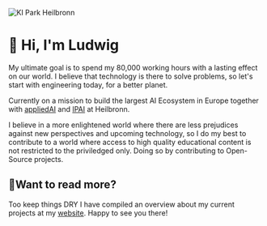 ![KI Park Heilbronn](https://file.notion.so/f/f/d8bd58b7-a274-49e3-a432-c5e0801b9dfd/d8c2575b-9886-451e-88ce-50e8343779a5/copy3.jpg?table=block&id=ea105fa4-1b30-428f-aaef-dfabf0ccdae0&spaceId=d8bd58b7-a274-49e3-a432-c5e0801b9dfd&expirationTimestamp=1727697600000&signature=QQBrVhurBRHcWf-OPdJ2gWZIp6ypWgc_WmQ2LWjxNz4&downloadName=copy3.jpg)

# 👋 Hi, I'm Ludwig

My ultimate goal is to spend my 80,000 working hours with a lasting effect on our world. I believe that technology is there to solve problems, so let's start with engineering today, for a better planet.

Currently on a mission to build the largest AI Ecosystem in Europe together with [appliedAI](https://www.appliedai.de/) and [IPAI](https://ip.ai/en/) at Heilbronn. 

I believe in a more enlightened world where there are less prejudices against new perspectives and upcoming technology, so I do my best to contribute to a world where access to high quality educational content is not restricted to the priviledged only. Doing so by contributing to Open-Source projects.

## 🤙Want to read more?

Too keep things DRY I have compiled an overview about my current projects at my [website](https://ludwigstumpp.com). Happy to see you there!
